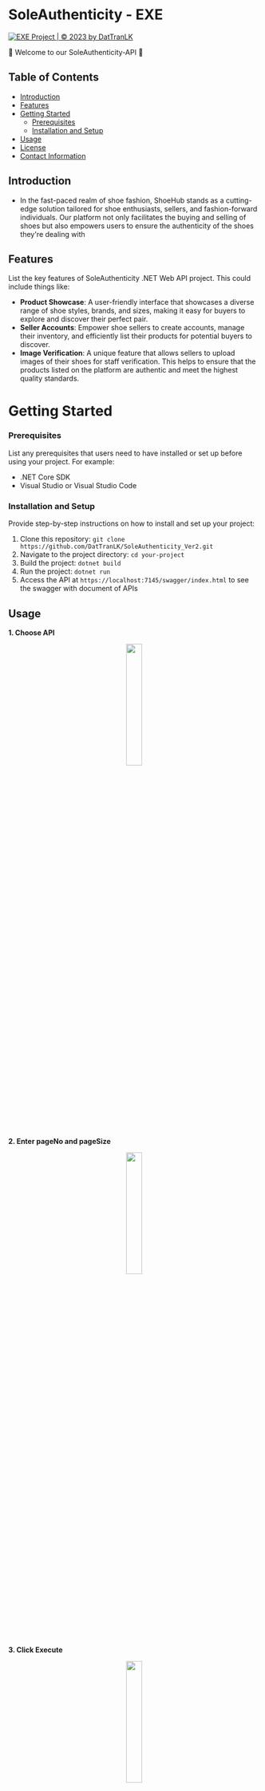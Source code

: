 # SoleAuthenticity - EXE 
[![EXE Project | © 2023 by DatTranLK](https://github.com/DatTranLK/SoleAuthenticity_Ver2/actions/workflows/main_soleauthenticity.yml/badge.svg?branch=main)](https://github.com/DatTranLK/SoleAuthenticity_Ver2/actions/workflows/main_soleauthenticity.yml)

:wave: Welcome to our SoleAuthenticity-API :wave:

## Table of Contents
- [Introduction](#introduction)
- [Features](#features)
- [Getting Started](#getting-started)
  - [Prerequisites](#prerequisites)
  - [Installation and Setup](#installation-and-setup)
- [Usage](#usage)
- [License](#license)
- [Contact Information](#contact-information)
## Introduction

- In the fast-paced realm of shoe fashion, ShoeHub stands as a cutting-edge solution tailored for shoe enthusiasts, sellers, and fashion-forward individuals. Our platform not only facilitates the buying and selling of shoes but also empowers users to ensure the authenticity of the shoes they're dealing with

## Features

List the key features of SoleAuthenticity .NET Web API project. This could include things like:

- **Product Showcase**: A user-friendly interface that showcases a diverse range of shoe styles, brands, and sizes, making it easy for buyers to explore and discover their perfect pair. 
- **Seller Accounts**: Empower shoe sellers to create accounts, manage their inventory, and efficiently list their products for potential buyers to discover.
- **Image Verification**: A unique feature that allows sellers to upload images of their shoes for staff verification. This helps to ensure that the products listed on the platform are authentic and meet the highest quality standards.

# Getting Started


### Prerequisites

List any prerequisites that users need to have installed or set up before using your project. For example:

- .NET Core SDK
- Visual Studio or Visual Studio Code

### Installation and Setup

Provide step-by-step instructions on how to install and set up your project:

1. Clone this repository: `git clone https://github.com/DatTranLK/SoleAuthenticity_Ver2.git`
2. Navigate to the project directory: `cd your-project`
3. Build the project: `dotnet build`
4. Run the project: `dotnet run`
5. Access the API at `https://localhost:7145/swagger/index.html` to see the swagger with document of APIs

## Usage

**1. Choose API**
<div align="center">
  <img src="https://imgur.com/PREPXO7" width="25%"></img>
</div>

**2. Enter pageNo and pageSize**
<div align="center">
  <img src="https://imgur.com/DTRy3FJ" width="25%"></img>
</div>

**3. Click Execute**
<div align="center">
  <img src="https://imgur.com/wdJlzJn" width="25%"></img>
</div>

**4. See the result in the response body**
<div align="center">
  <img src="https://imgur.com/wdJlzJn" width="25%"></img>
</div>



## License

Specify the license under which your project is distributed. For example, MIT, Apache, GPL, etc.

## Contact Information

**My information https://github.com/DatTranLK**